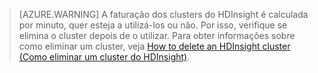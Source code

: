 

> [AZURE.WARNING] A faturação dos clusters do HDInsight é calculada por minuto, quer esteja a utilizá-los ou não. Por isso, verifique se elimina o cluster depois de o utilizar. Para obter informações sobre como eliminar um cluster, veja [How to delete an HDInsight cluster (Como eliminar um cluster do HDInsight)](../articles/hdinsight/hdinsight-delete-cluster.md).




<!--HONumber=sep16_HO2-->


